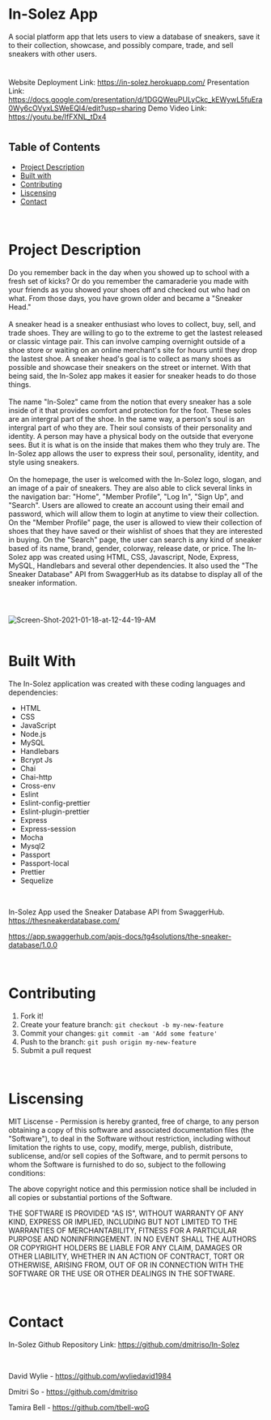 # In-Solez App
 A social platform app that lets users to view a database of sneakers, save it to their collection, showcase, and possibly compare, trade, and sell sneakers with other users.
#

Website Deployment Link: https://in-solez.herokuapp.com/
Presentation Link: https://docs.google.com/presentation/d/1DGQWeuPULyCkc_kEWywL5fuEra0Wy6cOVyxLSWeEQl4/edit?usp=sharing
Demo Video Link: https://youtu.be/IfFXNL_tDx4
#
## Table of Contents
* [Project Description](#description)
* [Built with](#installation)
* [Contributing](#contributing)
* [Liscensing](#liscensing)
* [Contact](#contact)

<br>

# Project Description
Do you remember back in the day when you showed up to school with a fresh set of kicks? Or do you remember the camaraderie you made with your friends as you showed your shoes off and checked out who had on what. From those days, you have grown older and became a "Sneaker Head."
<br>
<br>
A sneaker head is a sneaker enthusiast who loves to collect, buy, sell, and trade shoes. They are willing to go to the extreme to get the lastest released or classic vintage pair. This can involve camping overnight outside of a shoe store or waiting on an online merchant's site for hours until they drop the lastest shoe. A sneaker head's goal is to collect as many shoes as possible and showcase their sneakers on the street or internet. With that being said, the In-Solez app makes it easier for sneaker heads to do those things. 
<br>
<br>
The name "In-Solez" came from the notion that every sneaker has a sole inside of it that provides comfort and protection for the foot. These soles are an intergral part of the shoe. In the same way, a person's soul is an intergral part of who they are. Their soul consists of their personality and identity. A person may have a physical body on the outside that everyone sees. But it is what is on the inside that makes them who they truly are. The In-Solez app allows the user to express their soul, personality, identity, and style using sneakers.
<br>
<br>
 On the homepage, the user is welcomed with the In-Solez logo, slogan, and an image of a pair of sneakers. They are also able to click several links in the navigation bar: "Home", "Member Profile", "Log In", "Sign Up", and "Search". Users are allowed to create an account using their email and password, which will allow them to login at anytime to view their collection. On the "Member Profile" page, the user is allowed to view their collection of shoes that they have saved or their wishlist of shoes that they are interested in buying. On the "Search" page, the user can search is any kind of sneaker based of its name, brand, gender, colorway, release date, or price. The In-Solez app was created using HTML, CSS, Javascript, Node, Express, MySQL, Handlebars and several other dependencies. It also used the "The Sneaker Database" API from SwaggerHub as its databse to display all of the sneaker information.
#
<br>

<img src="https://i.ibb.co/BNMD7XB/Screen-Shot-2021-01-18-at-12-44-19-AM.png" alt="Screen-Shot-2021-01-18-at-12-44-19-AM" border="0">
<br>
<br>


# Built With
The In-Solez application was created with these coding languages and dependencies:
* HTML
* CSS
* JavaScript
* Node.js
* MySQL
* Handlebars
* Bcrypt Js
* Chai
* Chai-http
* Cross-env
* Eslint
* Eslint-config-prettier
* Eslint-plugin-prettier
* Express
* Express-session
* Mocha
* Mysql2
* Passport
* Passport-local
* Prettier
* Sequelize

<br>

In-Solez App used the Sneaker Database API from SwaggerHub.
https://thesneakerdatabase.com/

https://app.swaggerhub.com/apis-docs/tg4solutions/the-sneaker-database/1.0.0

<br>

# Contributing
1. Fork it!
2. Create your feature branch: `git checkout -b my-new-feature`
3. Commit your changes: `git commit -am 'Add some feature'`
4. Push to the branch: `git push origin my-new-feature`
5. Submit a pull request

<br>

# Liscensing
MIT Liscense - Permission is hereby granted, free of charge, to any person obtaining a copy of this software and associated documentation files (the "Software"), to deal in the Software without restriction, including without limitation the rights to use, copy, modify, merge, publish, distribute, sublicense, and/or sell copies of the Software, and to permit persons to whom the Software is furnished to do so, subject to the following conditions:

The above copyright notice and this permission notice shall be included in all copies or substantial portions of the Software.

THE SOFTWARE IS PROVIDED "AS IS", WITHOUT WARRANTY OF ANY KIND, EXPRESS OR IMPLIED, INCLUDING BUT NOT LIMITED TO THE WARRANTIES OF MERCHANTABILITY, FITNESS FOR A PARTICULAR PURPOSE AND NONINFRINGEMENT. IN NO EVENT SHALL THE AUTHORS OR COPYRIGHT HOLDERS BE LIABLE FOR ANY CLAIM, DAMAGES OR OTHER LIABILITY, WHETHER IN AN ACTION OF CONTRACT, TORT OR OTHERWISE, ARISING FROM, OUT OF OR IN CONNECTION WITH THE SOFTWARE OR THE USE OR OTHER DEALINGS IN THE SOFTWARE.

<br>

# Contact
In-Solez Github Repository Link: https://github.com/dmitriso/In-Solez

<br>

David Wylie - https://github.com/wyliedavid1984

Dmitri So - https://github.com/dmitriso

Tamira Bell - https://github.com/tbell-woG

